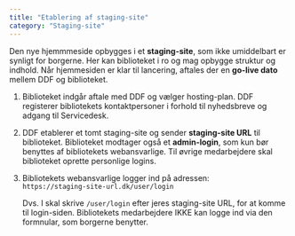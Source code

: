 ```yaml
---
title: "Etablering af staging-site"
category: "Staging-site"
---
```


Den nye hjemmmeside opbygges i et **staging-site**, som ikke umiddelbart er synligt for borgerne. Her kan biblioteket i ro og mag opbygge struktur og indhold.
Når hjemmesiden er klar til lancering, aftales der en **go-live dato** mellem DDF og biblioteket. 

1. Biblioteket indgår aftale med DDF og vælger hosting-plan. DDF registerer bibliotekets kontaktpersoner i forhold til nyhedsbreve og adgang til Servicedesk.
  
2. DDF etablerer et tomt staging-site og sender **staging-site URL** til biblioteket. Biblioteket modtager også et **admin-login**, som kun bør benyttes af bibliotekets webansvarlige. Til øvrige medarbejdere skal biblioteket oprette personlige logins.

3. Bibliotekets webansvarlige logger ind på adressen:\
   `https://staging-site-url.dk/user/login`
   
   Dvs. I skal skrive `/user/login` efter jeres staging-site URL, for at komme til login-siden.
   Bibliotekets medarbejdere IKKE kan logge ind via den formnular, som borgerne benytter.




